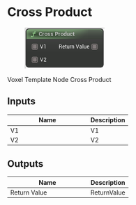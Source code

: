 # Cross Product

<div align="left" data-full-width="false"><figure><img src="../../../../api/Math/Vector Operators/Cross_Product.png" alt=""><figcaption></figcaption></figure></div>

Voxel Template Node Cross Product

## Inputs

<table><thead><tr><th width="170">Name</th><th>Description</th></tr></thead><tbody><tr><td>V1</td><td>V1</td></tr><tr><td>V2</td><td>V2</td></tr></tbody></table>

## Outputs

<table><thead><tr><th width="170">Name</th><th>Description</th></tr></thead><tbody><tr><td>Return Value</td><td>ReturnValue</td></tr></tbody></table>
